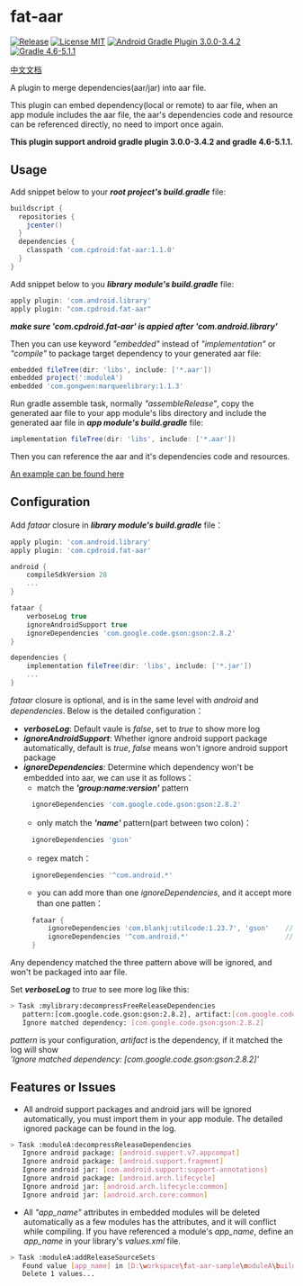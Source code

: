 # fat-aar
[![Release](https://img.shields.io/github/release/cpdroid/fat-aar.svg)](https://github.com/cpdroid/fat-aar/releases)
[![License MIT](https://img.shields.io/github/license/cpdroid/fat-aar.svg)](https://github.com/cpdroid/fat-aar/blob/master/LICENSE)
[![Android Gradle Plugin 3.0.0-3.4.2](https://img.shields.io/badge/android--gradle-3.0.0--3.4.2-blue)](https://developer.android.com/studio/releases/gradle-plugin#updating-gradle)
[![Gradle 4.6-5.1.1](https://img.shields.io/badge/gradle-4.6--5.1.1-blue)](https://developer.android.com/studio/releases/gradle-plugin#updating-gradle)

[中文文档](https://github.com/cpdroid/fat-aar/blob/master/README_CN.md)

A plugin to merge dependencies(aar/jar) into aar file.

This plugin can embed dependency(local or remote) to aar file, when an app module includes the aar file, the aar's dependencies code and resource 
can be referenced directly, no need to import once again.

**This plugin support android gradle plugin 3.0.0-3.4.2 and gradle 4.6-5.1.1.**

## Usage
Add snippet below to your ***root project's build.gradle*** file:
```gradle
buildscript {
  repositories {
    jcenter()
  }
  dependencies {
    classpath 'com.cpdroid:fat-aar:1.1.0'
  }
}
```

Add snippet below to you ***library module's build.gradle*** file:
```gradle
apply plugin: 'com.android.library'
apply plugin: "com.cpdroid.fat-aar"
```

***make sure 'com.cpdroid.fat-aar' is appied after 'com.android.library'***

Then you can use keyword *"embedded"* instead of *"implementation"* or *"compile"* to package target dependency to your generated aar file:
```gradle
embedded fileTree(dir: 'libs', include: ['*.aar'])
embedded project(':moduleA')
embedded 'com.gongwen:marqueelibrary:1.1.3'
```

Run gradle assemble task, normally *"assembleRelease"*, copy the generated aar file to your app module's libs directory and include the generated aar file in ***app module's build.gradle*** file:
```gradle
implementation fileTree(dir: 'libs', include: ['*.aar'])
```
Then you can reference the aar and it's dependencies code and resources.

[An example can be found here](https://github.com/cpdroid/fat-aar-sample)

## Configuration
Add *fataar* closure in ***library module's build.gradle*** file：
```gradle
apply plugin: 'com.android.library'
apply plugin: 'com.cpdroid.fat-aar'

android {
    compileSdkVersion 28
    ...
}

fataar {
    verboseLog true
    ignoreAndroidSupport true
    ignoreDependencies 'com.google.code.gson:gson:2.8.2'
}

dependencies {
    implementation fileTree(dir: 'libs', include: ['*.jar'])
    ...
}
```
*fataar* closure is optional, and is in the same level with *android* and *dependencies*. Below is the detailed configuration：
* ***verboseLog***: Default vaule is *false*, set to  *true* to show more log
* ***ignoreAndroidSupport***: Whether ignore android support package automatically, default is *true*, *false* means won't ignore android support package
* ***ignoreDependencies***: Determine which dependency won't be embedded into aar, we can use it as follows：
  + match the ***'group:name:version'*** pattern
  ```gradle
    ignoreDependencies 'com.google.code.gson:gson:2.8.2'
  ```
  + only match the ***'name'*** pattern(part between two colon)：
  ```gradle
    ignoreDependencies 'gson'
  ```
  + regex match：
  ```gradle
    ignoreDependencies '^com.android.*'
  ```
  + you can add more than one *ignoreDependencies*, and it accept more than one patten：
  ```gradle
    fataar {
        ignoreDependencies 'com.blankj:utilcode:1.23.7', 'gson'    //accept more than one pattern,split by ','
        ignoreDependencies '^com.android.*'                        //add the second ignoreDependencies
    }
  ```
Any dependency matched the three pattern above will be ignored, and won't be packaged into aar file.

Set ***verboseLog*** to *true* to see more log like this:
```bash
> Task :mylibrary:decompressFreeReleaseDependencies
   pattern:[com.google.code.gson:gson:2.8.2], artifact:[com.google.code.gson:gson:2.8.2]
   Ignore matched dependency: [com.google.code.gson:gson:2.8.2]
```
*pattern* is your configuration, *artifact* is the dependency, if it matched the log will show  
*'Ignore matched dependency: [com.google.code.gson:gson:2.8.2]'*

## Features or Issues
* All android support packages and android jars will be ignored automatically, you must import them in your app module.
The detailed ignored package can be found in the log.
```bash
> Task :moduleA:decompressReleaseDependencies
   Ignore android package: [android.support.v7.appcompat]
   Ignore android package: [android.support.fragment]
   Ignore android jar: [com.android.support:support-annotations]
   Ignore android package: [android.arch.lifecycle]
   Ignore android jar: [android.arch.lifecycle:common]
   Ignore android jar: [android.arch.core:common]
```

* All *"app_name"* attributes in embedded modules will be deleted automatically as a few modules has the attributes, and it will conflict while compiling.
If you have referenced a module's *app_name*, define an *app_name* in your library's *values.xml* file.
```bash
> Task :moduleA:addReleaseSourceSets
   Found value [app_name] in [D:\workspace\fat-aar-sample\moduleA\build\fat-aar\exploded_aar\com.gongwen\marqueelibrary\1.1.3\res\values\values.xml]
   Delete 1 values...
```